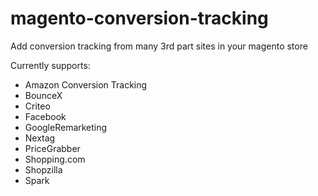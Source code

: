 magento-conversion-tracking
===========================

Add conversion tracking from many 3rd part sites in your magento store

Currently supports:
* Amazon Conversion Tracking
* BounceX
* Criteo
* Facebook
* GoogleRemarketing
* Nextag
* PriceGrabber
* Shopping.com
* Shopzilla
* Spark